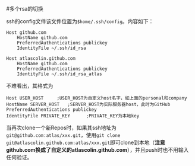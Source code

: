 #多个rsa的切换

ssh的config文件该文件位置为`$home/.ssh/config`。内容如下：

```
Host github.com  
    HostName github.com  
    PreferredAuthentications publickey  
    IdentityFile ~/.ssh/id_rsa  
  
Host atlascolin.github.com  
    HostName github.com  
    PreferredAuthentications publickey  
    IdentityFile ~/.ssh/id_rsa_atlas  
```

不难看出，其格式为

```
Host USER_HOST     ;USER_HOST为自定义host名字，如上面的personal和company
HostName SERVER_HOST   ;SERVER_HOST为实际服务器host，此时为GitHub
PreferredAuthentications publickey 
IdentityFile PRIVATE_KEY      ;PRIVATE_KEY为本地key
```

当再次clone一个新Repos时，如果其ssh地址为`git@github.com:atlas/xxx.git`，使用`git clone git@atlascolin.github.com:atlas/xxx.git`即可clone到本地（**注意github.com换成了自定义的atlascolin.github.com**），并且push时也不用输入任何验证。